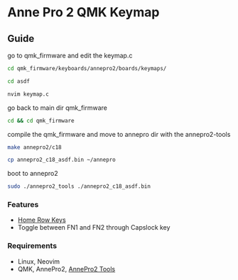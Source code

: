 # Anne Pro 2 QMK Keymap
## Guide 
go to qmk_firmware and edit the keymap.c
```bash
cd qmk_firmware/keyboards/annepro2/boards/keymaps/
```
```bash
cd asdf
```
```bash
nvim keymap.c
```
go back to main dir qmk_firmware
```bash
cd && cd qmk_firmware
```
compile the qmk_firmware and move to annepro dir with the annepro2-tools
```bash
make annepro2/c18
```
```bash
cp annepro2_c18_asdf.bin ~/annepro
```
boot to annepro2 
```bash
sudo ./annepro2_tools ./annepro2_c18_asdf.bin
```
### Features
- [Home Row Keys](https://precondition.github.io/home-row-mods#tldr-table)
- Toggle between FN1 and FN2 through Capslock key
### Requirements
- Linux, Neovim
- QMK, AnnePro2, [AnnePro2 Tools](github.com/OpenAnnePro)
